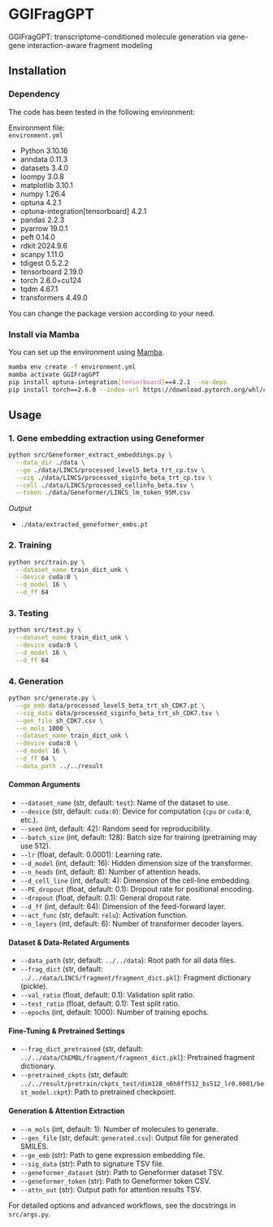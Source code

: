# GGIFragGPT
GGIFragGPT: transcriptome-conditioned molecule generation via gene-gene interaction-aware fragment modeling

## Installation

### Dependency

The code has been tested in the following environment:

Environment file:  
`environment.yml`

- Python 3.10.16
- anndata 0.11.3
- datasets 3.4.0
- loompy 3.0.8
- matplotlib 3.10.1
- numpy 1.26.4
- optuna 4.2.1
- optuna-integration[tensorboard] 4.2.1
- pandas 2.2.3
- pyarrow 19.0.1
- peft 0.14.0
- rdkit 2024.9.6
- scanpy 1.11.0
- tdigest 0.5.2.2
- tensorboard 2.19.0
- torch 2.6.0+cu124
- tqdm 4.67.1
- transformers 4.49.0

You can change the package version according to your need.

### Install via Mamba

You can set up the environment using [Mamba](https://github.com/conda-forge/miniforge).
```bash
mamba env create -f environment.yml
mamba activate GGIFragGPT
pip install optuna-integration[tensorboard]==4.2.1 --no-deps
pip install torch==2.6.0 --index-url https://download.pytorch.org/whl/cu124
```

## Usage

### 1. Gene embedding extraction using Geneformer
```bash
python src/Geneformer_extract_embeddings.py \
  --data_dir ./data \
  --ge ./data/LINCS/processed_level5_beta_trt_cp.tsv \
  --sig ./data/LINCS/processed_siginfo_beta_trt_cp.tsv \
  --cell ./data/LINCS/processed_cellinfo_beta.tsv \
  --token ./data/Geneformer/LINCS_lm_token_95M.csv
```

*Output*
- `./data/extracted_geneformer_embs.pt`

### 2. Training
```bash
python src/train.py \
  --dataset_name train_dict_unk \
  --device cuda:0 \
  --d_model 16 \
  --d_ff 64
```

### 3. Testing
```bash
python src/test.py \
  --dataset_name train_dict_unk \
  --device cuda:0 \
  --d_model 16 \
  --d_ff 64
```

### 4. Generation
```bash
python src/generate.py \
  --ge_emb data/processed_level5_beta_trt_sh_CDK7.pt \
  --sig_data data/processed_siginfo_beta_trt_sh_CDK7.tsv \
  --gen_file sh_CDK7.csv \
  --n_mols 1000 \
  --dataset_name train_dict_unk \
  --device cuda:0 \
  --d_model 16 \
  --d_ff 64 \
  --data_path ../../result
```

#### Common Arguments
- `--dataset_name` (str, default: `test`): Name of the dataset to use.
- `--device` (str, default: `cuda:0`): Device for computation (`cpu` or `cuda:0`, etc.).
- `--seed` (int, default: 42): Random seed for reproducibility.
- `--batch_size` (int, default: 128): Batch size for training (pretraining may use 512).
- `--lr` (float, default: 0.0001): Learning rate.
- `--d_model` (int, default: 16): Hidden dimension size of the transformer.
- `--n_heads` (int, default: 8): Number of attention heads.
- `--d_cell_line` (int, default: 4): Dimension of the cell-line embedding.
- `--PE_dropout` (float, default: 0.1): Dropout rate for positional encoding.
- `--dropout` (float, default: 0.1): General dropout rate.
- `--d_ff` (int, default: 64): Dimension of the feed-forward layer.
- `--act_func` (str, default: `relu`): Activation function.
- `--n_layers` (int, default: 6): Number of transformer decoder layers.

#### Dataset & Data-Related Arguments
- `--data_path` (str, default: `../../data`): Root path for all data files.
- `--frag_dict` (str, default: `../../data/LINCS/fragment/fragment_dict.pkl`): Fragment dictionary (pickle).
- `--val_ratio` (float, default: 0.1): Validation split ratio.
- `--test_ratio` (float, default: 0.1): Test split ratio.
- `--epochs` (int, default: 1000): Number of training epochs.

#### Fine-Tuning & Pretrained Settings
- `--frag_dict_pretrained` (str, default: `../../data/ChEMBL/fragment/fragment_dict.pkl`): Pretrained fragment dictionary.
- `--pretrained_ckpts` (str, default: `../../result/pretrain/ckpts_test/dim128_n6h8ff512_bs512_lr0.0001/best_model.ckpt`): Path to pretrained checkpoint.

#### Generation & Attention Extraction
- `--n_mols` (int, default: 1): Number of molecules to generate.
- `--gen_file` (str, default: `generated.csv`): Output file for generated SMILES.
- `--ge_emb` (str): Path to gene expression embedding file.
- `--sig_data` (str): Path to signature TSV file.
- `--geneformer_dataset` (str): Path to Geneformer dataset TSV.
- `--geneformer_token` (str): Path to Geneformer token CSV.
- `--attn_out` (str): Output path for attention results TSV.

For detailed options and advanced workflows, see the docstrings in `src/args.py`.